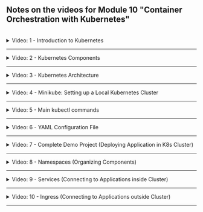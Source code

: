 ## Notes on the videos for Module 10 "Container Orchestration with Kubernetes"
<br />

<details>
<summary>Video: 1 - Introduction to Kubernetes</summary>
<br />

Kubernetes (aka K8s or Kube) is an open source container orchestration tool, developed by Google. It automates many processes involved in deploying, managing and scaling containerized applications.

It provides
- high availability or no downtime
- automatic scaling
- disaster recovery - Backup and Restore
- self-healing

</details>

*****

<details>
<summary>Video: 2 - Kubernetes Components</summary>
<br />

Main Kubernetes components worth knowing:
- Pod
- Service
- Ingress
- Config Map
- Secret
- Deployment
- Statefulset
- Volumes

### Pod
- Smallest unit of K8s
- An abstraction over container
- Usually 1 container per Pod (1 main container and n helper containers)
- Each Pod gets its own internal IP address (not each container)
- Pods are ephemeral (can die and be replaced)
- A new IP address is assigned on re-creation

### Service
- A permanent IP address that can be attached to a Pod
- Lifecycles of Service and Pod are not connected, so if a Pod crashes and gets re-created, the Service and its IP address will stay the same
- If Pods are replicated on multiple nodes, the Service can also serve as a loadbalancer for the Pods of the same type
- When creating a service you can specify its type:
  - Internal Service: By default, for example a database, which should not be accessible from outside
  - External Service: Application accessible through browser
- The address of an external Service is just `http://<node-ip>:<service-port>`

### Ingress
- Ingress is the entrypoint to your K8s cluster
- Request goes to Ingress first, which does the forwarding to the Service
- The address of the Ingress is `https://<my-app-domain>`

### ConfigMap & Secret
For external configuration, Kubernetes has these 2 components:
- ConfigMaps store non-confidential data in key-value pairs
- Secrets store sensitive data such as passwords or tokens. See [Managing Secrets](https://blog.aquasec.com/managing-kubernetes-secrets) for more information.
- Pods can consume ConfigMaps and Secrets 
  - as environment variables, 
  - CLI arguments 
  - or as config files in a Volume

### Volume
When a container crashes, K8s restarts the container but with a clean state. Meaning your data is lost!

- The Volume component attaches a physical storage on a hard drive to your Pod
- The storage could be either on a local server or outside the K8s cluster

Think of storage as an external hard drive plugged in to your K8s cluster. As a consequence, K8s doesn't manage any data persistence. So you are responsible for backing up, replicating the data etc.

### Deployment
A Deployment is a blueprint of Pods. By defining the number of replicas, K8s creates the Pods. The Service acts as a loadbalancer for the replicated Pods. Having load balanced replicas our setup is much more robust.

### StatefulSet
A StatefulSet is a blueprint for stateful applications, like databases etc. In addition to replicating features, StatefulSet makes sure database reads and writes are synchronized to avoid data inconsistencies.

### Layers of Abstraction
Deployment manages a\
-> ReplicaSet, which manages\
--> Pods, which are an abstraction of\
---> Containers

</details>

*****

<details>
<summary>Video: 3 - Kubernetes Architecture</summary>
<br />

A Kubernetes cluster consists of a set of machines, called "Nodes". There are two types of Nodes:
- **Worker Nodes** run the containerized applications. Each Node runs multiple Pods.
- **Control Planes** manage the Worker Nodes and their Pods in the cluster. Replicated over multiple machines.

### Worker Node
On each worker node 3 processes need to be installed:
- **Container Runtime:** responsible for running containers (e.g. containerd, CRI-O, Docker)
- **Kubelet:** Agent that makes sure containers are running in a Pod. Talks to underlying server (to get resources for Pod) and container runtime (to start containers in Pod)
- **Kube-Proxy:** A network proxy with intelligent forwarding of requests to the Pods (e.g. forwarding to a Pod running on the same Node to avoid network traffic)

### Control Plane
Control Planes makes global decisions about the cluster. They detect and respond to cluster events. On each control plane 4 processes need to be installed:
- **API server:** The cluster gateway - single entrypoint to the cluster. Acts as a gatekeeper for authentication, validating the request. Clients to interact with the API server are UI, API or CLI (kubectl).
- **Scheduler:** Decides on which Node a new Pod should be scheduled. Factors taken into account for scheduling decisions are resource requirements, hardware/software/ policy constraints, data locality, ... After having chosen the node, the Kubelet on that node does the actual work of running the Pod.
- **Controller Manager:** Detects state changes, like crashing of Pods, and tries to recover the cluster state as soon as possible. For that it makes request to the Scheduler to re-schedule those Pods.
- **etcd:** K8s' backing store for all cluster data. A consistent, high-available key-value store. Every change in the cluster gets saved or updated into it. All other processes like Scheduler, Controller Manager etc. do their work based on the data in etcd as well as communicate with each other through etcd store.

### Increase Cluster Capacity
To add more control plane nodes or worker nodes to the cluster, just get a fresh machine, install the required K8s processes on it and join it to the K8s cluster using a K8s command.

</details>

*****

<details>
<summary>Video: 4 - Minikube: Setting up a Local Kubernetes Cluster</summary>
<br />

### Minikube
Minikube implements a local K8s cluster. This is useful for local K8s application development. Control Plane and Worker processes run on one machine. You can run Minikube either as a container or virtual machine on your laptop.

#### Install Minikube (on Mac)
- [Installation Guide for Minikube](https://minikube.sigs.k8s.io/docs/start/)
- [Installation Guide for Kubectl](https://kubernetes.io/docs/tasks/tools/install-kubectl)

```sh
brew update
brew install minikube
minikube start --driver docker
minikube status

# kubectl has been installed as a dependency of minikube
# we don't have to install it separately
kubectl get nodes
```

</details>

*****

<details>
<summary>Video: 5 - Main kubectl commands</summary>
<br />

Kubectl is a CLI tool to interact with your K8s cluster. In order for kubectl to access a K8s cluster, it needs a kubeconfig file, which is created automatically when deploying your minikube cluster. By default, the config file is located at `~/.kube/config`.

### Basic kubectl Commands

See [reference](https://kubernetes.io/docs/reference/kubectl/)

```sh
# list components
kubectl get all
kubectl get node(s)
kubectl get pod(s)
kubectl get service(s)
kubectl get deployment(s)
kubectl get replicaset(s)

# create components
kubectl create {k8s component} {name} {options}
kubectl create deployment nginx-depl --image=nginx

# edit / delete components
kubectl edit {k8s component} {name}
kubectl delete {k8s component} {name}
kubectl delete -f config-file.yaml

# debug pods
kubectl logs {pod-name}
kubectl describe {pod-name}

# enter the container
kubectl exec -it {pod-name} -- bash

# apply a configuration file
kubectl apply -f config-file.yaml

# create a configuration file
kubectl create deployment --image=nginx helloworld -o yaml --dry-run=client > helloworld-deployment.yaml

# export a configuration file
kubectl get deployment helloworld -o yaml > helloworld-deployment-orig.yaml 

# --- get help ---

kubectl options
kubectl help
kubectl create --help
kubectl create deployment --help
```

</details>

*****

<details>
<summary>Video: 6 - YAML Configuration File</summary>
<br />

Kubernetes configuration/manifest files are declarative, i.e. they specify the desired state of a K8s component. Each configuration file has 3 parts:
- **metadata**
- **specification:** the attributes of "spec" are specific to the component kind
- **status:** automatically generated and added by K8s; K8s gets this information from etcd, which holds the current/actual state of any K8s component; if the actual state differs from the specified/desired state, K8s tries to fix that and reach the desired state

```yaml
apiVersion: apps/v1
kind: Deployment
metadata:
  name: devops-deployment
  labels:
    app: devops
spec:
  replicas: 1
  selector:
    matchLabels:
      app: devops
  template: # Pod configuration
    metadata:
      labels:
        app: devops
    spec:
      containers:
      - name: nginx
        image: nginx:1.16
        ports:
        - containerPort: 8080
status:
  availableReplicas: 1
  conditions:
  - lastTransitionTime: "2023-04-16T16:33:13Z"
    lastUpdateTime: "2023-04-16T16:33:13Z"
    message: Deployment has minimum availability.
    reason: MinimumReplicasAvailable
    status: "True"
    type: Available
  - lastTransitionTime: "2023-04-16T16:33:02Z"
    lastUpdateTime: "2023-04-16T16:33:13Z"
    message: ReplicaSet "tododevops-deployment-74b5b8bb9f" has successfully progressed.
    reason: NewReplicaSetAvailable
    status: "True"
    type: Progressing
  observedGeneration: 1
  readyReplicas: 1
  replicas: 1
  updatedReplicas: 1
```

The configuration of a Deployment is a bit special since it's an abstraction over Pod. Inside the Deployment spec we have the Pod configuration (own "metadata" and "spec" section = blueprint for Pod).

### Connecting components (Labels, Selectors & Ports)
Labels are key/value pairs that are attached to resources. The key and value can be randomly chosen. Via a selector the user can identify a set of resources (since labels do not provide uniqueness).

Connecting Deployment to Pods: The label of the Pod (in the template's metadata) is matched by the selector (matchedLabels) in the deployment spec.

Connecting Services to Deployments / Pods: The label of the Deployment and Pod is matched by the selector in the Service spec (the service must know which Pod belongs to it):

```yaml
apiVersion: v1
kind: Service
metadata: 
  name: devops-service
spec:
  selector:
    app: devops
  ports:
    - protocol: TCP
      port: 80
      targetPort: 8080
```

The `port` of a service specifies the port the service is listening on, whereas the `targetPort` defines the port the service is forwarding requests to. The `targetPort` of the service must match the `containerPort` of the Pod.

To see if a service is connected with the right pods, execute `kubectl describe service <service-name>` to see the endpoints of the service. The IP address of a Pod can be displayed with `kubectl get pod <pod-name> -o wide`.

To get the whole configuration file of a running deployment (and check the status information added by K8s), execute `kubectl get deployment <deployment-name> -o yaml > deployment-config-result.yaml` or `kubectl get deployment <deployment-name> -o yaml | less`.

</details>

*****

<details>
<summary>Video: 7 - Complete Demo Project (Deploying Application in K8s Cluster)</summary>
<br />

Overview:
- User updates entries in database via browser
- External service for Mongo Express as UI
- Internal service for MongoDB as database
- ConfigMap and Secret holds the MongoDB's endpoint (Service name of MongoDB) and credentials (user, pwd), which gets injected to MongoExpress Pod, so MongoExpress can connect to the DB

K8s Components needed in this setup:
- 2 Deployments / Pods
- 2 Services (1 internal, 1 external)
- 1 ConfigMap (holding internal service name needed by Mongo Express to connect to Mongo DB)
- 1 Secret (holding DB credentials needed by Mongo DB and Mongo Express)

Precondition: Minikube cluster is running on local machine (inside a Docker container).

### MongoDB Deployment
Create a file called `mongodb.yaml` with the following content:
```yaml
apiVersion: apps/v1
kind: Deployment
metadata:
  name: mongodb-deployment
  labels:
    app: mongodb
spec:
  replicas: 1
  selector:
    matchLabels:
      app: mongodb
  template:
    metadata:
      labels:
        app: mongodb
    spec:
      containers:
      - name: mongodb
        image: mongo
        ports:
        - containerPort: 27017
        env:
        - name: MONGO_INITDB_ROOT_USERNAME
          valueFrom:
            secretKeyRef:
              name: mongodb-secret
              key: mongo-root-username
        - name: MONGO_INITDB_ROOT_PASSWORD
          valueFrom:
            secretKeyRef:
              name: mongodb-secret
              key: mongo-root-password
```

We don't add the username and password as plaintext values to this file. Instead we create a secret holding these values and reference it.

### Secret
Create a file called `mongodb-secret.yaml` with the following content:
```yaml
apiVersion: v1
kind: Secret
metadata:
  name: mongodb-secret
type: Opaque
data:
  mongo-root-username: bW9uZ28=
  mongo-root-password: c2VjcmV0
```

The username and password strings are base64 encoded plain-text values. To get them enter the following commands in a shell:
```sh
echo -n 'mongo' | base64 # -n: suppresses the trailing newline character
# => bW9uZ28=
echo -n 'secret' | base64
# => c2VjcmV0
```

Because we reference the secret from within the deployment, the secret must exist when we create the deployment. So we create the secret first and then the deployment:
```sh
kubectl apply -f mongodb-secret.yaml
kubectl apply -f mongodb.yaml

# wait until the pod is ready
kubectl get pods --watch
#NAME                                  READY   STATUS              RESTARTS   AGE
#mongodb-deployment-5d966bd9d6-2ng9f   0/1     ContainerCreating   0          5s
#mongodb-deployment-5d966bd9d6-2ng9f   1/1     Running             0          55s
```

### Internal Service for MongoDB Pod
Append the following content to the `mongodb.yaml` file:
```yaml
--- # delimiter for multiple documents within one configuration yaml
apiVersion: v1
kind: Service
metadata: 
  name: mongodb-service
spec:
  selector:
    app: mongodb # must match the label of the pod
  ports:
    - protocol: TCP
      port: 27017
      targetPort: 27017 # must match the containerPort of the pod
```

Now re-apply the changes: `kubectl apply -f mongodb.yaml`.

### MongoExpress Deployment
Create a file called `mongoexpress.yaml` with the following content:
```yaml
apiVersion: apps/v1
kind: Deployment
metadata:
  name: mongo-express-deployment
  labels:
    app: mongo-express
spec:
  replicas: 1
  selector:
    matchLabels:
      app: mongo-express
  template:
    metadata:
      labels:
        app: mongo-express
    spec:
      containers:
      - name: mongo-express
        image: mongo-express
        ports:
        - containerPort: 8081
        env:
        - name: ME_CONFIG_MONGODB_SERVER
          valueFrom:
            configMapKeyRef:
              name: mongodb-configmap
              key: database_url
        - name: ME_CONFIG_MONGODB_ADMINUSERNAME
          valueFrom:
            secretKeyRef:
              name: mongodb-secret
              key: mongo-root-username
        - name: ME_CONFIG_MONGODB_ADMINPASSWORD
          valueFrom:
            secretKeyRef:
              name: mongodb-secret
              key: mongo-root-password
```

### ConfigMap
Create a file called `mongodb-configmap.yaml` with the following content:
```yaml
apiVersion: v1
kind: ConfigMap
metadata:
  name: mongodb-configmap
data:
  database_url: mongodb-service # must match the name of the internal service
```

Just like with the secret before, the config-map must exist when we create the deployment. So we create the config-map first and then the deployment:
```sh
kubectl apply -f mongodb-configmap.yaml
kubectl apply -f mongoexpress.yaml

# wait until the deployment is ready
kubectl get deployments --watch
#NAME                       READY   UP-TO-DATE   AVAILABLE   AGE
#mongo-express-deployment   0/1     1            0           1s
#mongodb-deployment         1/1     1            1           82m
#mongo-express-deployment   1/1     1            1           43s
```

### External Service for MongoExpress Pod
Append the following content to the `mongoexpress.yaml` file:
```yaml
---
apiVersion: v1
kind: Service
metadata: 
  name: mongo-express-service
spec:
  selector:
    app: mongo-express
  type: LoadBalancer # badly chosen name, because internal services also do load-balancing
                     # just assigns the service an external IP address
  ports:
    - protocol: TCP
      port: 8081
      targetPort: 8081
      nodePort: 30000 # must be between 30'000 and 32'767
```

Now re-apply the changes and list all services:
```sh
kubectl apply -f mongoexpress.yaml
kubectl get services
# =>
#NAME                    TYPE           CLUSTER-IP     EXTERNAL-IP   PORT(S)          AGE
#kubernetes              ClusterIP      10.96.0.1      <none>        443/TCP          42h
#mongo-express-service   LoadBalancer   10.97.135.6    <pending>     8081:30000/TCP   15s
#mongodb-service         ClusterIP      10.108.21.76   <none>        27017/TCP        17m
```

In "normal" K8s clusters the LoadBalancer service would get an external IP address. Because we are in a minikube cluster, the external IP address just shows `<pending>`. To assign an IP address accessible by our local browser we execute `minikube service mongo-express-service` which assigns an IP address and opens the browser pointing to this IP address and the external port of the specified service (or in the case of minikube running in a docker container, it opens a tunnel into the docker container):

```sh
minikube service mongo-express-service
#|-----------|-----------------------|-------------|---------------------------|
#| NAMESPACE |         NAME          | TARGET PORT |            URL            |
#|-----------|-----------------------|-------------|---------------------------|
#| default   | mongo-express-service |        8081 | http://192.168.49.2:30000 |
#|-----------|-----------------------|-------------|---------------------------|
#🏃  Start Tunnel für den Service mongo-express-service
#|-----------|-----------------------|-------------|------------------------|
#| NAMESPACE |         NAME          | TARGET PORT |          URL           |
#|-----------|-----------------------|-------------|------------------------|
#| default   | mongo-express-service |             | http://127.0.0.1:59516 |
#|-----------|-----------------------|-------------|------------------------|
#🎉  Öffne Service default/mongo-express-service im Default-Browser...
#❗  Weil Sie einen Docker Treiber auf darwin verwenden, muss das Terminal während des Ausführens #offen bleiben.
```

</details>

*****

<details>
<summary>Video: 8 - Namespaces (Organizing Components)</summary>
<br />

Namespaces organise resources in a K8s cluster. There are 4 namespaces available in a new cluster:
```sh
kubectl get namespaces
# =>
# NAME              STATUS   AGE
# default           Active   46h
# kube-node-lease   Active   46h
# kube-public       Active   46h
# kube-system       Active   46h
```

- kube-system: don't modify anything in this namespace; system processes and control-plane processes are running in this namespace
- kube-public: contains publicly accessible data (`kubectl cluster-info`)
- kube-node-lease: holds information about the heartbeats of nodes; each node has its associated lease object whithin this namespace (holding availabilty information)
- default: start deploying your application in the default namespace

To create a new namespace, use the command
```sh
kubectl create namespace <ns-name>
```

Or apply a config file of the following form:
```sh
apiVersion: v1
kind: Namespace
metadata:
  name: <ns-name>
```

Within a configuration file the target namespace for the component can be specified in the metadata section:
```yaml
apiVersion: v1
kind: ConfigMap
metadata:
  name: mongodb-configmap
  namespace: my-namespace
data:
  database_url: mongodb-service
```

When applying a configuration file using `kubectl` the target namespace can be specified using the option --namespace or short -n:
```sh
kubectl apply -f config.yaml --namespace=my-namespace
```

In `kubectl` commands listing components you can add the option --namespace or short -n to specify the namespace from which you want to display the components:
```sh
kubectl get deployments -n=dev
```

### Use Cases for When to Use Namespaces
- Group resources logically (e.g. database, monitoring, etc.)
- Isolate team resources to avoid conflicts
- Define environments and share resources between them (e.g. dev, stage, prod, using resources in one elastic-stack namespace; or prod-blue, prod-green using resources in one elastic-stack namespace)
- Limit permissions and compute resources (CPU, RAM, Storage) per namespace

Restrictions: In namespace B you cannot reference a ConfigMap or a Secret defined in namesapce A.

But you can share a Service defined in namespace A and use it in namespace B too. For example if the service 'mongodb-service is defined in the namespace 'database' and you want to reference it from a ConfigMap specification in namespace 'my-namespace', you just add '.database' to the service-name:
```yaml
apiVersion: v1
kind: ConfigMap
metadata:
  name: mongodb-configmap
  namespace: my-namespace
data:
  database_url: mongodb-service.database
```

There are components that cannot be added to a namespace, but live globally in the cluster (like PersistentVolume, Node or Namespace itself). To list all resources that cannot be added to a namespace, execute
```sh
kubectl api-resources --namespaced=false
```

</details>

*****

<details>
<summary>Video: 9 - Services (Connecting to Applications inside Cluster)</summary>
<br />

Each Pod has its own IP address, but when a Pod is replaced by a new one (e.g. because the old one crashed), it gets a new IP address.

Services belong to a Pod (or a group of replicated Pods) and have a lifecycle independent from the Pods. They have a stable IP address and act as a load-balancer for the replicated Pods.

There are three different types of Services:
- ClusterIP
- NodePort
- LoadBalancer

### ClusterIP Services

This is the default type of services (if no type is specified). It is an internal service, not accessible from outside the cluster. But all Pods in the cluster can talk to this internal service.

How does a Service know which Pods belong to it? The set of Pods targeted by a Service is determined by a selector. E.g. the selector `app: mongodb` (under the Service's spec > selector attribute) selects any Pod with the label `app: mongodb` (under the Pod's metadata > labels attribute). Selectors may also have multiple key value pairs. Then the Pods must have all these labels to get selected.

A Pod may have multiple containers (a main container and its helper containers / side-cars). Each container gets its own port within the Pod. How does the Service know which container/port the request must be forwarded to? The attribute `targetPort` (under the Service's spec > ports attribute) matches the port of the container (under the Pod's spec > containers > ports attribute).

#### Subtype Multi-Port Internal Service
If a helper-container within a port must be accessible too (e.g. a mongodb-exporter used by a monitoring component), the Service for that Pod must have multiple ports:
```yaml
apiVersion: v1
kind: Service
metadata: 
  name: mongodb-service
spec:
  selector:
    app: mongodb
  ports:
    - name: mongodb
      protocol: TCP
      port: 27017
      targetPort: 27017
    - name: mongodb-exporter
      protocol: TCP
      port: 9216
      targetPort: 9216
```

Note that port definitions must be given a name as soon as you have more than one.

#### Subtype Headless Internal Service

When a client needs to communicate with one specific Pod directly, instead of a randomly (by the service) selected one. Use case: when Pod replicas are not identical, for example with stateful apps, like when only master is allowed to write to database.

When a client needs to get the IP address of a Service, it can do a K8s DNS lookup and get the cluster IP address of the Service. But if you set the `clusterIP` attribute of a Service to be `None`, that Service won't get an IP address and the K8s DNS lookup will directly return the IP addresses of the Pods behind that Service.

```yaml
apiVersion: v1
kind: Service
metadata: 
  name: mongodb-service-headless
spec:
  clusterIP: None # <---
  selector:
    app: mongodb
  ports:
    - protocol: TCP
      port: 27017
      targetPort: 27017
```

### NodePort Services
NodePort Services are external services, i.e. they are directly accessible from outside the cluster. They are exposed on each node's IP at a static port. So the URL is the IP address of Worker Node plus the node port.

```yaml
apiVersion: v1
kind: Service
metadata: 
  name: mongodb-service-nodeport
spec:
  type: NodePort
  selector:
    app: mongodb
  ports:
    - protocol: TCP
      port: 27017
      targetPort: 27017
      nodePort: 30000 # must be within the range of 30000 .. 32767
```

Note that a ClusterIP Service, to which the NodePort Service routes, is automatically created (using the `port` and `targetPort` attributes).

If the Pods related to a NodePort Service are living on different Nodes, the NodePort Service will act as a load-balancer over these Nodes (same as load-balancing on Pod level, but on Node level).

### LoadBalancer Services
Open up ports on Nodes and making them directly accessible from outside the cluster is not secure as external traffic now has access to fixed ports on each Node.

A better solution is to use a Service of type `LoadBalancer`. It exposes the Service externally using the cloud provider's load balancer. NodePort and ClusterIP Services, to which the external load balancer routes, are automatically created. The load balancer will be the only entry point to the services.

```yaml
apiVersion: v1
kind: Service
metadata: 
  name: mongodb-service-loadbalancer
spec:
  type: LoadBalancer
  selector:
    app: mongodb
  ports:
    - protocol: TCP
      port: 27017
      targetPort: 27017
      nodePort: 30000 # must be within the range of 30000 .. 32767
```

In production you will either configure Ingress or a LoadBalancer service to make a Service accessible from outside the cluster.

</details>

*****

<details>
<summary>Video: 10 - Ingress (Connecting to Applications outside Cluster)</summary>
<br />

Instead of accessing your application via `http://<external-service-ip>:port` you would prefer something like `https://myapp.com/`. This is where Ingress comes in. It acts as the entry-point of your application and pass incoming requests over to an internal Service.

### Configuration YAML
```yaml
apiVersion: networking.k8s.io/v1
kind: Ingress
metadata:
  name: myapp-ingress
spec:
  rules:
  - host: myapp.com # map domain name to IP address of the node, which is the entrypoint
    http: # 2nd step: incoming request gets forwarded to internal service
      paths:
      - path: /
        pathType: Prefix
        backend:
          service:
            name: myapp-internal-service
            port:
              number: 8080
```

### Ingress Controller
You need an implementation for Ingress, which is the Ingress Controller (a Pod). It
- evaluates all the rules defined in Ingress configuration files,
- manages redirections,
- is the entry-point to the cluster.

There are many third-party [implementations](https://kubernetes.io/docs/concepts/services-networking/ingress-controllers/). The implementation of K8s is the [Nginx Ingress Controller](https://www.nginx.com/products/nginx-ingress-controller/).

In production environment you usually have load-balancer or another kind of proxy which acts as the only entry point to your k8s cluster and redirects incoming requests to the Ingress Controller.

### Install Ingress in Minikube
To install an Ingress Controller in Minikube, you can automatically start the K8s Nginx implementation of Ingress Controller by executing the following command:
```sh
minikube addons enable ingress
# Nachdem das Addon aktiviert wurde, führen Sie bitte "minikube tunnel" aus, dann sind ihre Resourcen über "127.0.0.1" erreichbar

# check
kubectl get pods -n kube-system
```

### Configure Ingress for Access to K8s Dashboard
Start K8s Dashboard in Minikube:
```sh
minikube dashboard # this opens the K8s dashboard in the default browser
```

Collect the information needed to configure Ingress:
```sh
# in a new terminal
kubectl get namespaces
# NAME                   STATUS   AGE
# default                Active   4d22h
# ingress-nginx          Active   23h
# kube-node-lease        Active   4d22h
# kube-public            Active   4d22h
# kube-system            Active   4d22h
# kubernetes-dashboard   Active   22h   <----

kubectl get all -n kubernetes-dashboard
# ...
# NAME                                TYPE        CLUSTER-IP      EXTERNAL-IP   PORT(S)    AGE
# service/kubernetes-dashboard        ClusterIP   10.110.201.35   <none>        80/TCP     23h
# ...
```

Create a file called `dashboard-ingress.yaml` with the following content:
```yaml
apiVersion: networking.k8s.io/v1
kind: Ingress
metadata:
  name: dashboard-ingress
  namespace: kubernetes-dashboard
spec:
  rules:
  - host: dashboard.com
    http:
      paths:
      - path: /
        pathType: Prefix
        backend:
          service:
            name: kubernetes-dashboard
            port: 80
```

Apply this config file and wait for an IP address to be assigned:
```sh
kubectl apply -f dashboard-ingress.yaml

kubectl get ingress -n kubernetes-dashboard --watch
# NAME                CLASS   HOSTS           ADDRESS        PORTS   AGE
# dashboard-ingress   nginx   dashboard.com                  80      5s
# dashboard-ingress   nginx   dashboard.com   192.168.49.2   80      32s
```

In order to map the defined host `dashboard.com` to the IP address assigned to ingress, we add an entry `192.168.49.2    dashboard.com` to the hosts file `/etc/hosts`. Now we can access the dashboard using `http://dashboard.com`.

****
Note: This seems not to work when using minikube with Docker driver.
****

### Define Multiple Paths for the Same Host
```yaml
apiVersion: networking.k8s.io/v1
kind: Ingress
metadata:
  name: myapp-ingress
spec:
  rules:
  - host: myapp.com
    http:
      paths:
      - path: /analytics
        pathType: Prefix
        backend:
          service:
            name: analytics-service
            port: 3000
      - path: /shopping
        pathType: Prefix
        backend:
          service:
            name: shopping-service
            port: 8080
```

### Define Multiple Subdomains
```yaml
apiVersion: networking.k8s.io/v1
kind: Ingress
metadata:
  name: myapp-ingress
spec:
  rules:
  - host: analytics.myapp.com
    http:
      paths:
      - path: /
        pathType: Prefix
        backend:
          service:
            name: analytics-service
            port: 3000
  - host: shopping.myapp.com
    http:
      paths:
      - path: /
        pathType: Prefix
        backend:
          service:
            name: shopping-service
            port: 8080
```

### Configuring TLS Certificate
```yaml
apiVersion: networking.k8s.io/v1
kind: Ingress
metadata:
  name: tls-example-ingress
spec:
  tls:
  - hosts:
    - myapp.com
    secretName: myapp-secret-tls
  rules:
  - host: myapp.com
    http:
      paths:
      - path: /
        pathType: Prefix
        backend:
          service:
            name: myapp-service
            port: 3000
---
apiVersion: v1
kind: Secret
metadata:
  name: myapp-secret-tls
  namespace: default
data:
  tls.crt: <base64 encoded cert>
  tls.key: <base64 encoded key>
type: kubernetes.io/tls # <-----
```

</details>

*****
